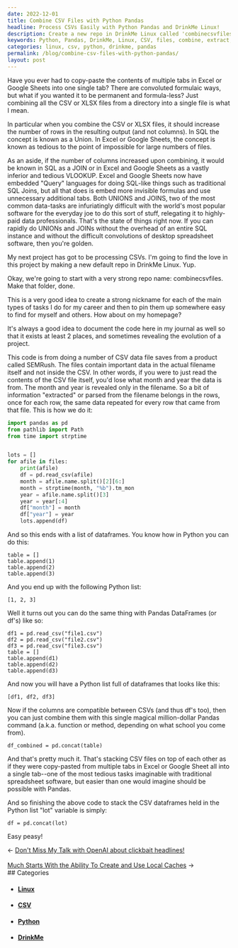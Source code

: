 ```yaml
---
date: 2022-12-01
title: Combine CSV Files with Python Pandas
headline: Process CSVs Easily with Python Pandas and DrinkMe Linux!
description: Create a new repo in DrinkMe Linux called 'combinecsvfiles' for processing CSVs. Extract information from filenames and add it to rows of the CSV using Python Pandas. Easily stack CSV dataframes in a Python list using 'pd.concat(lot)'. Discover how easy it is to combine CSVs into a single file - just use the code 'df = pd.concat(lot)'!
keywords: Python, Pandas, DrinkMe, Linux, CSV, files, combine, extract, information, filenames, rows, stack, dataframes, list, df, concat, easy, peasy
categories: linux, csv, python, drinkme, pandas
permalink: /blog/combine-csv-files-with-python-pandas/
layout: post
---
```



Have you ever had to copy-paste the contents of multiple tabs in Excel or
Google Sheets into one single tab? There are convoluted formulaic ways, but
what if you wanted it to be permanent and formula-less? Just combining all the
CSV or XLSX files from a directory into a single file is what I mean.

In particular when you combine the CSV or XLSX files, it should increase the
number of rows in the resulting output (and not columns). In SQL the concept is
known as a Union. In Excel or Google Sheets, the concept is known as tedious to
the point of impossible for large numbers of files.

As an aside, if the number of columns increased upon combining, it would be
known in SQL as a JOIN or in Excel and Google Sheets as a vastly inferior and
tedious VLOOKUP. Excel and Google Sheets now have embedded "Query" languages
for doing SQL-like things such as traditional SQL Joins, but all that does is
embed more invisible formulas and use unnecessary additional tabs. Both UNIONS
and JOINS, two of the most common data-tasks are infuriatingly difficult with
the world's most popular software for the everyday joe to do this sort of
stuff, relegating it to highly-paid data professionals. That's the state of
things right now. If you can rapidly do UNIONs and JOINs without the overhead
of an entire SQL instance and without the difficult convolutions of desktop
spreadsheet software, then you're golden.

My next project has got to be processing CSVs. I'm going to find the love in
this project by making a new default repo in DrinkMe Linux. Yup.

Okay, we're going to start with a very strong repo name: combinecsvfiles. Make
that folder, done.

This is a very good idea to create a strong nickname for each of the main types
of tasks I do for my career and then to pin them up somewhere easy to find for
myself and others. How about on my homepage?

It's always a good idea to document the code here in my journal as well so that
it exists at least 2 places, and sometimes revealing the evolution of a project.

This code is from doing a number of CSV data file saves from a product called
SEMRush. The files contain important data in the actual filename itself and not
inside the CSV. In other words, if you were to just read the contents of the
CSV file itself, you'd lose what month and year the data is from. The month and
year is revealed only in the filename. So a bit of information "extracted" or
parsed from the filename belongs in the rows, once for each row, the same data
repeated for every row that came from that file. This is how we do it:

```python
import pandas as pd
from pathlib import Path
from time import strptime


lots = []
for afile in files:
    print(afile)
    df = pd.read_csv(afile)
    month = afile.name.split()[2][6:]
    month = strptime(month, "%b").tm_mon
    year = afile.name.split()[3]
    year = year[:4]
    df["month"] = month
    df["year"] = year
    lots.append(df)
```

And so this ends with a list of dataframes. You know how in Python you can do
this:

    table = []
    table.append(1)
    table.append(2)
    table.append(3)

And you end up with the following Python list:

    [1, 2, 3]

Well it turns out you can do the same thing with Pandas DataFrames (or df's)
like so:

    df1 = pd.read_csv("file1.csv")
    df2 = pd.read_csv("file2.csv")
    df3 = pd.read_csv("file3.csv")
    table = []
    table.append(d1)
    table.append(d2)
    table.append(d3)

And now you will have a Python list full of dataframes that looks like this:

    [df1, df2, df3]

Now if the columns are compatible between CSVs (and thus df's too), then you
can just combine them with this single magical million-dollar Pandas command
(a.k.a. function or method, depending on what school you come from).

    df_combined = pd.concat(table)

And that's pretty much it. That's stacking CSV files on top of each other as if
they were copy-pasted from multiple tabs in Excel or Google Sheet all into a
single tab--one of the most tedious tasks imaginable with traditional
spreadsheet software, but easier than one would imagine should be possible with
Pandas.

And so finishing the above code to stack the CSV dataframes held in the Python
list "lot" variable is simply:

    df = pd.concat(lot)

Easy peasy!


<div class="post-nav"><div class="post-nav-prev"><span class="arrow">&larr;&nbsp;</span><a href="/blog/don-t-miss-my-talk-with-openai-about-clickbait-headlines">Don't Miss My Talk with OpenAI about clickbait headlines!</a></div> &nbsp; <div class="post-nav-next"><a href="/blog/much-starts-with-the-ability-to-create-and-use-local-caches">Much Starts With the Ability To Create and Use Local Caches</a><span class="arrow">&nbsp;&rarr;</span></div></div>
## Categories

<ul>
<li><h4><a href='/linux/'>Linux</a></h4></li>
<li><h4><a href='/csv/'>CSV</a></h4></li>
<li><h4><a href='/python/'>Python</a></h4></li>
<li><h4><a href='/drinkme/'>DrinkMe</a></h4></li></ul>
